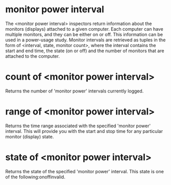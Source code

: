 # monitor power interval

The &lt;monitor power interval&gt; inspectors return information about the monitors (displays) attached to a given computer. Each computer can have multiple monitors, and they can be either on or off. This information can be used in a power-usage study. Monitor intervals are retrieved as tuples in the form of &lt;interval, state, monitor count&gt;, where the interval contains the start and end time, the state (on or off) and the number of monitors that are attached to the computer.

# count of &lt;monitor power interval&gt;

Returns the number of &#39;monitor power&#39; intervals currently logged.

# range of &lt;monitor power interval&gt;

Returns the time range associated with the specified &#39;monitor power&#39; interval. This will provide you with the start and stop time for any particular monitor (display) state.

# state of &lt;monitor power interval&gt;

Returns the state of the specified &#39;monitor power&#39; interval. This state is one of the following:onoffinvalid.
